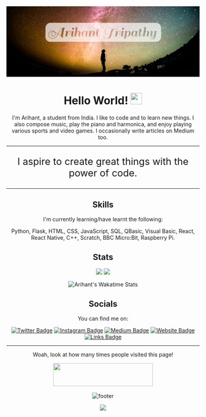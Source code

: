 <div align="center">
<img src="./Header Small.png">

# Hello World! <img src="https://media.tenor.com/images/45eacfe032ce44bd49ab05d99b4bae86/tenor.gif" width="30" height="30"/>

I'm Arihant, a student from India. I like to code and to learn new things. I also compose music, play the piano and harmonica, and enjoy playing various sports and video games. I occasionally write articles on Medium too.

<hr>
<p align="center" style="font-size: 25px;">I aspire to create great things with the power of code.</p>
<hr>

## Skills

I'm currently learning/have learnt the following:

Python, Flask, HTML, CSS, JavaScript, SQL, QBasic, Visual Basic, React, React Native, C++, Scratch, BBC Micro:Bit, Raspberry Pi.

## Stats

<p>

<img src="https://github-readme-stats.vercel.app/api?username=Arihant25&show_icons=true&hide_border=true&include_all_commits=true&count_private=true&custom_title=Arihant+Tripathy%27s+Awesome+GitHub+Stats!&bg_color=30,ff0000,ff2300,ff3400,ff4100,ff4c00,f16f00,e38800,d49d00,b1be33,88d86e,55eeaf,00ffef&title_color=fff&text_color=fff" />
<img src="https://github-readme-stats.vercel.app/api/top-langs/?username=Arihant25&hide_border=true&langs_count=10&layout=compact&custom_title=My%20Top%20Languages%20On%20GitHub&bg_color=20,bb08b3,8e5fe2,5188fa,00a7fd,2cbff4&title_color=fff&text_color=fff" />

</p>

![Arihant's Wakatime Stats](https://github-readme-stats.vercel.app/api/wakatime?username=Arihant25&hide_border=true&custom_title=Time+Spent+Coding+Each+Language&&bg_color=20,053885,a63994,ff4e72,ff9e32,fbfb00&title_color=fff&text_color=fff)

## Socials

You can find me on:

[![Twitter Badge](https://img.shields.io/badge/-Twitter-00acee?style=for-the-badge&logo=Twitter&logoColor=white)](https://twitter.com/ArihantTripathy)
[![Instagram Badge](https://img.shields.io/badge/-Instagram-e4405f?style=for-the-badge&logo=Instagram&logoColor=white)](https://instagram.com/arihanttr/)
[![Medium Badge](https://img.shields.io/badge/medium-%2312100E.svg?&style=for-the-badge&logo=medium&logoColor=white)](https://medium.com/@Arihant15/)
[![Website Badge](https://img.shields.io/badge/Website-3b5998?style=for-the-badge&logo=google-chrome&logoColor=white)](https://Arihant25.github.io/)
[![Links Badge](https://img.shields.io/badge/Elsewhere-red?style=for-the-badge)](https://bio.link/arihanttr)

<hr>

Woah, look at how many times people visited this page!

<img src="https://visitor-badge-reloaded.herokuapp.com/badge?page_id=Arihant25&style=for-the-badge" height="60" width="260">

<br>

![footer](https://capsule-render.vercel.app/api?section=footer&type=waving&color=gradient&height=200&text=Thanks%20for%20visiting%20me!&animation=twinkling&fontSize=40&fontAlignY=70)

![](https://hit.yhype.me/github/profile?user_id=22986534)

</div>

